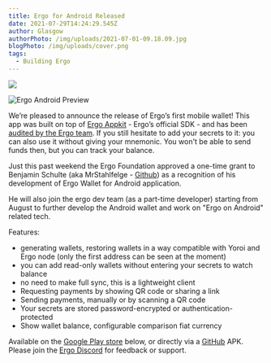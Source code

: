 ```yaml
---
title: Ergo for Android Released
date: 2021-07-29T14:24:29.545Z
author: Glasgow
authorPhoto: /img/uploads/2021-07-01-09.18.09.jpg
blogPhoto: /img/uploads/cover.png
tags:
  - Building Ergo
---
```

![](https://user-images.githubusercontent.com/26038055/122617266-38b02980-d08c-11eb-8cd7-a33d9984d002.png)

![Ergo Android Preview](https://lh6.googleusercontent.com/nlzznrKdBr0ISyq6R87oXSkBe7lHiYbky_4B5QPjAM6R1jhyV38pgvbN2tNGupNikpO9KrGsx3P4Uy5lQOq3LkUKshHr67bVH9S4qnoy8F7aeK4GT2aDTu3H5ltRe-XHlbxw5Po4)

We’re pleased to announce the release of Ergo’s first mobile wallet! This app was built on top of [Ergo Appkit](https://github.com/aslesarenko/ergo-appkit) - Ergo’s official SDK - and has been [audited by the Ergo team](https://twitter.com/ergoplatformorg/status/1417039106576633857). If you still hesitate to add your secrets to it: you can also use it without giving your mnemonic. You won't be able to send funds then, but you can track your balance.

Just this past weekend the Ergo Foundation approved a one-time grant to Benjamin Schulte (aka MrStahlfelge - [Github](https://github.com/MrStahlfelge)) as a recognition of his development of Ergo Wallet for Android application.

He will also join the ergo dev team (as a part-time developer) starting from August to further develop the Android wallet and work on "Ergo on Android" related tech.

Features:

* generating wallets, restoring wallets in a way compatible with Yoroi and Ergo node (only the first address can be seen at the moment)
* you can add read-only wallets without entering your secrets to watch balance
* no need to make full sync, this is a lightweight client
* Requesting payments by showing QR code or sharing a link
* Sending payments, manually or by scanning a QR code
* Your secrets are stored password-encrypted or authentication-protected
* Show wallet balance, configurable comparison fiat currency

Available on the [Google Play store](https://play.google.com/store/apps/details?id=org.ergoplatform.android) below, or directly via a [GitHub](https://github.com/MrStahlfelge/ergo-wallet-android) APK. Please join the [Ergo Discord](https://discord.gg/kj7s7nb) for feedback or support.